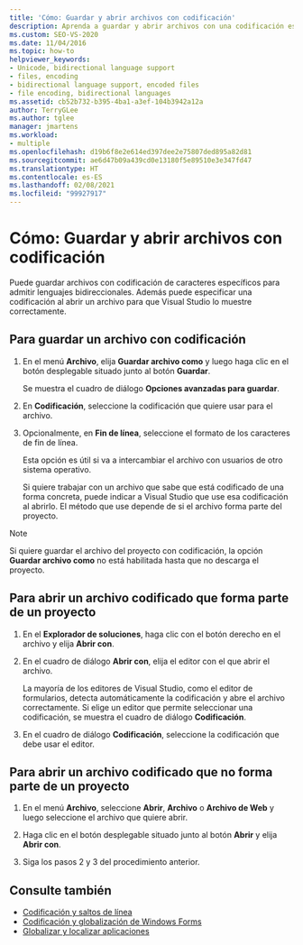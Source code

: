 ```yaml
---
title: 'Cómo: Guardar y abrir archivos con codificación'
description: Aprenda a guardar y abrir archivos con una codificación específica, de forma que, cuando abra un archivo, Visual Studio lo muestre correctamente.
ms.custom: SEO-VS-2020
ms.date: 11/04/2016
ms.topic: how-to
helpviewer_keywords:
- Unicode, bidirectional language support
- files, encoding
- bidirectional language support, encoded files
- file encoding, bidirectional languages
ms.assetid: cb52b732-b395-4ba1-a3ef-104b3942a12a
author: TerryGLee
ms.author: tglee
manager: jmartens
ms.workload:
- multiple
ms.openlocfilehash: d19b6f8e2e614ed397dee2e75807ded895a82d81
ms.sourcegitcommit: ae6d47b09a439cd0e13180f5e89510e3e347fd47
ms.translationtype: HT
ms.contentlocale: es-ES
ms.lasthandoff: 02/08/2021
ms.locfileid: "99927917"
---
```

# <a name="how-to-save-and-open-files-with-encoding"></a>Cómo: Guardar y abrir archivos con codificación

Puede guardar archivos con codificación de caracteres específicos para admitir lenguajes bidireccionales. Además puede especificar una codificación al abrir un archivo para que Visual Studio lo muestre correctamente.

## <a name="to-save-a-file-with-encoding"></a>Para guardar un archivo con codificación

1. En el menú **Archivo**, elija **Guardar archivo como** y luego haga clic en el botón desplegable situado junto al botón **Guardar**.

     Se muestra el cuadro de diálogo **Opciones avanzadas para guardar**.

2. En **Codificación**, seleccione la codificación que quiere usar para el archivo.

3. Opcionalmente, en **Fin de línea**, seleccione el formato de los caracteres de fin de línea.

     Esta opción es útil si va a intercambiar el archivo con usuarios de otro sistema operativo.

     Si quiere trabajar con un archivo que sabe que está codificado de una forma concreta, puede indicar a Visual Studio que use esa codificación al abrirlo. El método que use depende de si el archivo forma parte del proyecto.

> [!NOTE]
> Si quiere guardar el archivo del proyecto con codificación, la opción **Guardar archivo como** no está habilitada hasta que no descarga el proyecto.

## <a name="to-open-an-encoded-file-that-is-part-of-a-project"></a>Para abrir un archivo codificado que forma parte de un proyecto

1. En el **Explorador de soluciones**, haga clic con el botón derecho en el archivo y elija **Abrir con**.

2. En el cuadro de diálogo **Abrir con**, elija el editor con el que abrir el archivo.

     La mayoría de los editores de Visual Studio, como el editor de formularios, detecta automáticamente la codificación y abre el archivo correctamente. Si elige un editor que permite seleccionar una codificación, se muestra el cuadro de diálogo **Codificación**.

3. En el cuadro de diálogo **Codificación**, seleccione la codificación que debe usar el editor.

## <a name="to-open-an-encoded-file-that-is-not-part-of-a-project"></a>Para abrir un archivo codificado que no forma parte de un proyecto

1. En el menú **Archivo**, seleccione **Abrir**, **Archivo** o **Archivo de Web** y luego seleccione el archivo que quiere abrir.

2. Haga clic en el botón desplegable situado junto al botón **Abrir** y elija **Abrir con**.

3. Siga los pasos 2 y 3 del procedimiento anterior.

## <a name="see-also"></a>Consulte también

- [Codificación y saltos de línea](encodings-and-line-breaks.md)
- [Codificación y globalización de Windows Forms](/dotnet/framework/winforms/advanced/encoding-and-windows-forms-globalization)
- [Globalizar y localizar aplicaciones](../ide/globalizing-and-localizing-applications.md)
